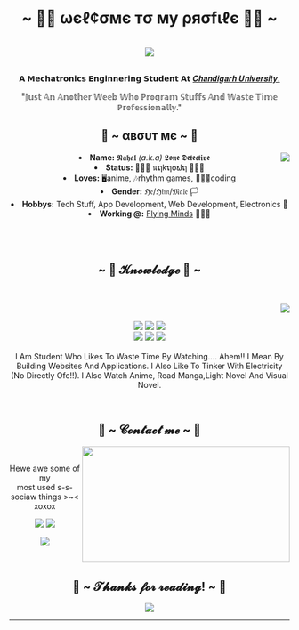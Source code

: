<body>
  <center>
<h1 align="center">~ 🕵️‍♂️ ωєℓ¢σмє тσ му ρяσfιℓє 🕵️‍♂️ ~</h1>
<br>
<div align="center">
<!-- <a href="https://discordid.netlify.app/?id=443309440410583060" > -->
  <a href="https://lonedetective.moe/" >
   <img src="https://lanyard.cnrad.dev/api/443309440410583060"  />
  </a>
    <br><br>
  <p>𝗔 𝗠𝗲𝗰𝗵𝗮𝘁𝗿𝗼𝗻𝗶𝗰𝘀 𝗘𝗻𝗴𝗶𝗻𝗻𝗲𝗿𝗶𝗻𝗴 𝗦𝘁𝘂𝗱𝗲𝗻𝘁 𝗔𝘁 <a href="https://www.cuchd.in/">𝑪𝒉𝒂𝒏𝒅𝒊𝒈𝒂𝒓𝒉 𝑼𝒏𝒊𝒗𝒆𝒓𝒔𝒊𝒕𝒚.</a> </p> 

  <p>"𝕁𝕦𝕤𝕥 𝔸𝕟 𝔸𝕟𝕠𝕥𝕙𝕖𝕣 𝕎𝕖𝕖𝕓 𝕎𝕙𝕠 ℙ𝕣𝕠𝕘𝕣𝕒𝕞 𝕊𝕥𝕦𝕗𝕗𝕤 𝔸𝕟𝕕 𝕎𝕒𝕤𝕥𝕖 𝕋𝕚𝕞𝕖 ℙ𝕣𝕠𝕗𝕖𝕤𝕤𝕚𝕠𝕟𝕒𝕝𝕝𝕪."</p>
  <p></p>
  
</div>
    <div align="center">
<!-- <img src="https://i.imgur.com/jx17oHT.gif"> -->
      </div>
<div>
<h2 align="center"> 🤖 ~ αвσυт мє ~ 🤖 </h2>
  <div align="center">
    <img src="https://c.tenor.com/TKHxcmYuyV8AAAAM/anime-gif-hibike-euphonium.gif" align="right"> </img>
  </div>
<li>
  <b>Name:</b> 𝕹𝖆𝖍𝖆𝖑 <i>(a.k.a) </i>𝕷𝖔𝖓𝖊 𝕯𝖊𝖙𝖊𝖈𝖙𝖎𝖛𝖊</li>
<li>
<b>Status:</b> 🥷🥷🥷 นຖkຖ໐ຟຖ 🥷🥷🥷
</li>
<li>
<b>Loves:</b> 🖥anime, 🎶rhythm games, 👨🏼‍💻coding
</li>
<li>
<b>Gender:</b> ℌ𝔢/ℌ𝔦𝔪/𝔐𝔞𝔩𝔢 🏳️
</li>
<li>
<b>Hobbys:</b> Tech Stuff, App Development, Web Development, Electronics 🤖
</li>
<li>
  <b>Working @:</b> <a href="http://flyingminds.agency/">Flying Minds</a> 👨🏻‍💻
</li>
<br><br><br>
</div>
<div>
<h2 align="center">            ~ 📇 𝓚𝓷𝓸𝔀𝓵𝓮𝓭𝓰𝓮 📇 ~</h2>
 <br>
<p>
  <div align="center">
    <img src="https://c.tenor.com/JW_W9QKUkKoAAAAS/tokyo-revengers.gif" align="right"> </img>
  </div>
</div>
<div>
  <br>
<p align="center"><img src="https://img.shields.io/badge/adobe%20photoshop%20-%2331A8FF.svg?&style=for-the-badge&logo=adobe%20photoshop&logoColor=white"/> <img src="https://img.shields.io/badge/html5%20-%23E34F26.svg?&style=for-the-badge&logo=html5&logoColor=white"/> <img src="https://img.shields.io/badge/css3%20-%231572B6.svg?&style=for-the-badge&logo=css3&logoColor=white"/><br>
 <img src="https://img.shields.io/badge/node.js%20-%2343853D.svg?&style=for-the-badge&logo=node.js&logoColor=white"/> <img src="https://img.shields.io/badge/javascript%20-%23323330.svg?&style=for-the-badge&logo=javascript&logoColor=%23F7DF1E"/> <img src="https://img.shields.io/badge/git%20-%23F05033.svg?&style=for-the-badge&logo=git&logoColor=white"/> <br><br>
I Am Student Who Likes To Waste Time By Watching.... Ahem!! I Mean By Building Websites And Applications. I Also Like To Tinker With Electricity (No Directly Ofc!!).
 I Also Watch Anime, Read Manga,Light Novel And Visual Novel.
</p>
<br>
<h2 align="center">           📝 ~ 𝓒𝓸𝓷𝓽𝓪𝓬𝓽 𝓶𝓮 ~ 📝</h2>
  <div align="center">
<img src="https://i.imgur.com/KXx0cCx.gif" align="right" width="373.5px" height="208.5px">
  </div>
<br>
<p align="center">Hewe awe some of my <br>
most used s-s-sociaw things >~< xoxox</p>
<p align="center"><a href="https://twitter.com/PoolPartyAkali" target="_blank"><img src="https://img.shields.io/badge/PwoolPwatyAkwali%20-%231DA1F2.svg?&style=for-the-badge&logo=Twitter&logoColor=white"/></a> <a href="https://discord.me/cozythighs" target="_blank"><img src="https://img.shields.io/badge/CowzyThwighs%20-%237289DA.svg?&style=for-the-badge&logo=discord&logoColor=white"/></a></p>
<p align="center"><a href="https://twitch.tv/lillykali" target="_blank"><img src="https://img.shields.io/badge/Lillykali%20-%239146FF.svg?&style=for-the-badge&logo=Twitch&logoColor=white"/></a></p>
</div>
<br>
<div>
<h2 align="center">💖 ~ 𝓣𝓱𝓪𝓷𝓴𝓼 𝓯𝓸𝓻 𝓻𝓮𝓪𝓭𝓲𝓷𝓰! ~ 💖</h2>
<div align="center">
<img src="https://thumbs.gfycat.com/ElderlyNiceIsopod-size_restricted.gif">
</div>
<hr>
</div>
</div>
    </center>
</body>
